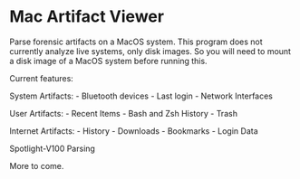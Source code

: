 # Mac Artifact Viewer

Parse forensic artifacts on a MacOS system. This program does not currently analyze live systems, only disk images. So you will need to mount a disk image of a MacOS system before running this.

Current features:

System Artifacts:
	- Bluetooth devices
	- Last login
	- Network Interfaces

User Artifacts:
	- Recent Items
	- Bash and Zsh History
	- Trash

Internet Artifacts:
	- History
	- Downloads
	- Bookmarks
	- Login Data

Spotlight-V100 Parsing

More to come.